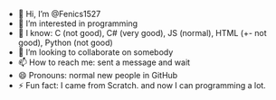 - 👋 Hi, I’m @Fenics1527
- 👀 I’m interested in programming 
- 🌱 I know: C (not good), C# (very good), JS (normal), HTML (+- not good), Python (not good)
- 💞️ I’m looking to collaborate on somebody
- 📫 How to reach me: sent a message and wait
- 😄 Pronouns: normal new people in GitHub
- ⚡ Fun fact: I came from Scratch. and now I can programming a lot.

